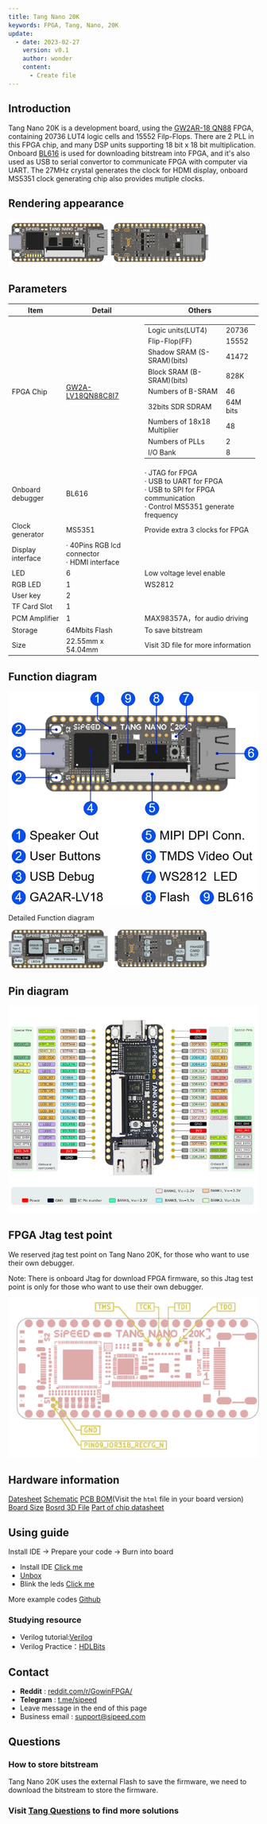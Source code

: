```yaml
---
title: Tang Nano 20K
keywords: FPGA, Tang, Nano, 20K
update:
  - date: 2023-02-27
    version: v0.1
    author: wonder
    content:
      - Create file
---
```


## Introduction

Tang Nano 20K is a development board, using the [GW2AR-18 QN88](http://www.gowinsemi.com.cn/prod_view.aspx?TypeId=10&FId=t3:10:3&Id=167#GW2AR) FPGA, containing 20736 LUT4 logic cells and 15552 Filp-Flops. There are 2 PLL in this FPGA chip, and many DSP units supporting 18 bit x 18 bit multiplication. Onboard [BL616](https://bouffalolab.com/product/?type=detail&id=21) is used for downloading bitstream into FPGA, and it's also used as USB to serial convertor to communicate FPGA with computer via UART. The 27MHz crystal generates the clock for HDMI display, onboard MS5351 clock generating chip also provides mutiple clocks.

## Rendering appearance

<img src="./../../../../hardware/zh/tang/tang-nano-20k/assets/nano_20k/tang_nano_20k_3920_top.png" width="40%">
<img src="./../../../../hardware/zh/tang/tang-nano-20k/assets/nano_20k/tang_nano_20k_3920_bot.png" width="40%">

## Parameters

<table>
    <thead>
    	<tr>
    		<th style="text-align:center">Item</th>
    		<th style="text-align:center">Detail</th>
    		<th style="text-align:center">Others</th>
    	</tr>
    </thead>
    <tbody>
    	<tr>
    		<td style="text-align:left">FPGA Chip</td>
    		<td style="text-align:left"><a href="http://www.gowinsemi.com.cn/prod_view.aspx?TypeId=10&amp;FId=t3:10:3&amp;Id=167#GW2AR">GW2A-LV18QN88C8I7</a>
    		</td>
    		<td style="text-align:left">
    			<table>
    				<tbody>
					<tr>
    					<td>Logic units(LUT4)</td>
    					<td>20736</td>
    				</tr>
    				<tr>
    					<td>Flip-Flop(FF)</td>
    					<td>15552</td>
    				</tr>
    				<tr>
    					<td>Shadow SRAM (S-SRAM)(bits)</td>
    					<td>41472</td>
    				</tr>
    				<tr>
    					<td>Block SRAM (B-SRAM)(bits)</td>
    					<td>828K</td>
    				</tr>
    				<tr>
    					<td>Numbers of B-SRAM</td>
    					<td>46</td>
    				</tr>
    				<tr>
    					<td>32bits SDR SDRAM</td>
    					<td>64M bits</td>
    				</tr>
    				<tr>
    					<td>Numbers of 18x18 Multiplier</td>
    					<td>48</td>
    				</tr>
    				<tr>
    					<td>Numbers of PLLs</td>
    					<td>2</td>
    				</tr>
    				<tr>
    					<td>I/O Bank</td>
    					<td>8</td>
    				</tr>
    			</tbody></table>
    		</td>
    	</tr>
    	<tr>
    		<td style="text-align:left">Onboard debugger</td>
    		<td style="text-align:left">BL616</td>
    		<td style="text-align:left">· JTAG for FPGA<br>· USB to UART for FPGA<br>· USB to SPI for FPGA communication<br>· Control MS5351 generate frequency</td>
    	</tr>
    	<tr>
    		<td style="text-align:left">Clock generator</td>
    		<td style="text-align:left">MS5351</td>
    		<td style="text-align:left">Provide extra 3 clocks for FPGA</td>
    	</tr>
    	<tr>
    		<td style="text-align:left">Display interface</td>
    		<td style="text-align:left">· 40Pins RGB lcd connector<br>· HDMI interface</td>
    		<td style="text-align:left"></td>
    	</tr>
    	<tr>
    		<td style="text-align:left"> LED </td>
    		<td style="text-align:left"> 6 </td>
    		<td style="text-align:left"> Low voltage level enable</td>
    	</tr>
    	<tr>
    		<td style="text-align:left"> RGB LED </td>
    		<td style="text-align:left"> 1 </td>
    		<td style="text-align:left"> WS2812 </td>
    	</tr>
    	<tr>
    		<td style="text-align:left"> User key </td>
    		<td style="text-align:left"> 2 </td>
    		<td style="text-align:left"> </td>
    	</tr>
    	<tr>
    		<td style="text-align:left"> TF Card Slot </td>
    		<td style="text-align:left"> 1 </td>
    		<td style="text-align:left">  </td>
    	</tr>
    	<tr>
    		<td style="text-align:left"> PCM Amplifier </td>
    		<td style="text-align:left"> 1 </td>
    		<td style="text-align:left"> MAX98357A，for audio driving</td>
    	</tr>
    	<tr>
    		<td style="text-align:left"> Storage </td>
    		<td style="text-align:left"> 64Mbits Flash </td>
    		<td style="text-align:left"> To save bitstream </td>
    	</tr>
    	<tr>
    		<td style="text-align:left"> Size </td>
    		<td style="text-align:left"> 22.55mm x 54.04mm </td>
    		<td style="text-align:left"> Visit 3D file for more information </td>
    	</tr>
    </tbody>
</table>

## Function diagram

![tang_nano_20k_functionalannotation](./../../../../hardware/zh/tang/tang-nano-20k/assets/nano_20k/tang_nano_20k_functionalannotation.jpg)

Detailed Function diagram

<img src="./../../../../hardware/zh/tang/tang-nano-20k/assets/nano_20k/tang_nano_20k_functionalannotation_top.png" width="40%" alt="tang_nano_20k_functionalannotation_top">
<img src="./../../../../hardware/zh/tang/tang-nano-20k/assets/nano_20k/tang_nano_20k_functionalannotation_bot.png" width="40%" alt="tang_nano_20k_functionalannotation_bot">

## Pin diagram

![tang_nano_20k_pinlabel](./../../../../hardware/zh/tang/tang-nano-20k/assets/nano_20k/tang_nano_20k_pinlabel.png)

## FPGA Jtag test point

We reserved jtag test point on Tang Nano 20K, for those who want to use their own debugger.

Note: There is onboard Jtag for download FPGA firmware, so this Jtag test point is only for those who want to use their own debugger.

![tang_nano_20k_testpointlannotation](./../../../../hardware/zh/tang/tang-nano-20k/assets/nano_20k/tang_nano_20k_testpointlannotation.png)

## Hardware information

[Datesheet](https://dl.sipeed.com/shareURL/TANG/Nano_20K/1_Datasheet)
[Schematic](https://dl.sipeed.com/shareURL/TANG/Nano_20K/2_Schematic)
[PCB BOM](https://dl.sipeed.com/shareURL/TANG/Nano_20K/3_Bit_number_map)(Visit the `html` file in your board version)
[Board Size](https://dl.sipeed.com/shareURL/TANG/Nano_20K/4_Dimensional_drawing)
[Bosrd 3D File](https://dl.sipeed.com/shareURL/TANG/Nano_20K/4_Dimensional_drawing)
[Part of chip datasheet](https://dl.sipeed.com/shareURL/TANG/Nano_20K/6_Chip_manual)

## Using guide

Install IDE -> Prepare your code -> Burn into board

- Install IDE [Click me](https://wiki.sipeed.com/hardware/en/tang/Tang-Nano-Doc/install-the-ide.html)
- [Unbox](./example/unbox.md)
- Blink the leds [Click me]()

<!-- https://wiki.sipeed.com/hardware/en/tang/tang-nano-20k/example/led.html -->

More example codes [Github](https://github.com/sipeed/TangNano-20K-example)

### Studying resource

- Verilog tutorial:[Verilog](https://www.asic-world.com/verilog/index.html)
- Verilog Practice：[HDLBits](https://hdlbits.01xz.net/wiki/Main_Page)

## Contact

- **Reddit** : [reddit.com/r/GowinFPGA/](reddit.com/r/GowinFPGA/)
- **Telegram** : [t.me/sipeed](t.me/sipeed)
- Leave message in the end of this page
- Business email : [support@sipeed.com](support@sipeed.com)

## Questions

### How to store bitstream

Tang Nano 20K uses the external Flash to save the firmware, we need to download the bitstream to store the firmware.

### Visit [Tang Questions](http://127.0.0.1:2333/hardware/en/tang/Tang-Nano-Doc/questions.html) to find more solutions